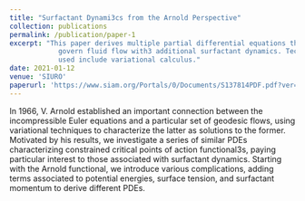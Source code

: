 ```yaml
---
title: "Surfactant Dynami3cs from the Arnold Perspective"
collection: publications
permalink: /publication/paper-1
excerpt: "This paper derives multiple partial differential equations that each 
            govern fluid flow with3 additional surfactant dynamics. Techniques 
            used include variational calculus."
date: 2021-01-12
venue: 'SIURO'
paperurl: 'https://www.siam.org/Portals/0/Documents/S137814PDF.pdf?ver=2021-09-23-070035-370'
---
```

In 1966, V. Arnold established an important connection between the incompressible Euler equations and a particular set of geodesic flows, using variational techniques to characterize the latter as solutions
to the former. Motivated by his results, we investigate a series of similar PDEs characterizing constrained
critical points of action functional3s, paying particular interest to those associated with surfactant dynamics. Starting with the Arnold functional, we introduce various complications, adding terms associated to
potential energies, surface tension, and surfactant momentum to derive different PDEs.